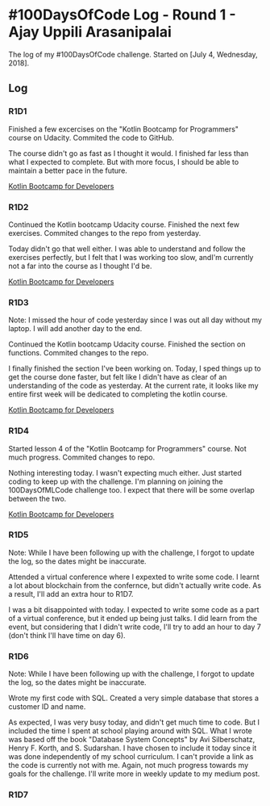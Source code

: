 # #100DaysOfCode Log - Round 1 - Ajay Uppili Arasanipalai

The log of my #100DaysOfCode challenge. Started on [July 4, Wednesday, 2018].

## Log

### R1D1 
Finished a few excercises on the "Kotlin Bootcamp for Programmers" course on Udacity. Commited the code to GitHub.

The course didn't go as fast as I thought it would. I finished far less than what I expected to complete. But with more focus, I should be able to maintain a better pace in the future.

[Kotlin Bootcamp for Developers](https://github.com/iyaja/Kotlin-Bootcamp-for-Programmers)

### R1D2
Continued the Kotlin bootcamp Udacity course. Finished the next few exercises. Commited changes to the repo from yesterday.

Today didn't go that well either. I was able to understand and follow the exercises perfectly, but I felt that I was working too slow, andI'm currently not a far into the course as I thought I'd be.

[Kotlin Bootcamp for Developers](https://github.com/iyaja/Kotlin-Bootcamp-for-Programmers)

### R1D3
Note: I missed the hour of code yesterday since I was out all day without my laptop. I will add another day to the end.

Continued the Kotlin bootcamp Udacity course. Finished the section on functions. Commited changes to the repo.

I finally finished the section I've been working on. Today, I sped things up to get the course done faster, but  felt like I didn't have as clear of an understanding of the code as yesterday. At the current rate, it looks like my entire first week will be dedicated to completing the kotlin course.

[Kotlin Bootcamp for Developers](https://github.com/iyaja/Kotlin-Bootcamp-for-Programmers)

### R1D4
Started lesson 4 of the "Kotlin Bootcamp for Programmers" course. Not much progress. Commited changes to repo.

Nothing interesting today. I wasn't expecting much either. Just started coding to keep up with the challenge. I'm planning on joining the 100DaysOfMLCode challenge too. I expect that there will be some overlap between the two.

[Kotlin Bootcamp for Developers](https://github.com/iyaja/Kotlin-Bootcamp-for-Programmers)

### R1D5
Note: While I have been following up with the challenge, I forgot to update the log, so the dates might be inaccurate.

Attended a virtual conference where I expexted to write some code. I learnt a lot about blockchain from the confernce, but didn't actually write code. As a result, I'll add an extra hour to R1D7.

I was a bit disappointed with today. I expected to write some code as a part of a virtual conference, but it ended up being just talks. I did learn from the event, but considering that I didn't write code, I'll try to add an hour to day 7 (don't think I'll have time on day 6).

### R1D6
Note: While I have been following up with the challenge, I forgot to update the log, so the dates might be inaccurate.

Wrote my first code with SQL. Created a very simple database that stores a customer ID and name.

As expected, I was very busy today, and didn't get much time to code. But I included the time I spent at school playing around with SQL. What I wrote was based off the book "Database System Concepts" by Avi Silberschatz, Henry F. Korth, and S. Sudarshan. I have chosen to include it today since it was done independently of my school curriculum. I can't provide a link as the code is currently not with me. Again, not much progress towards my goals for the challenge. I'll write more in weekly update to my medium post.

### R1D7




